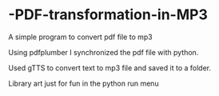 # -PDF-transformation-in-MP3
A simple program to convert pdf file to mp3 

Using pdfplumber I synchronized the pdf file with python.

Used gTTS to convert text to mp3 file and saved it to a folder.

Library art just for fun in the python run menu
